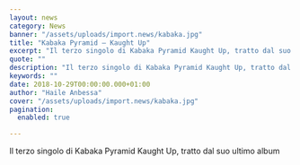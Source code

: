 ```yaml
---
layout: news
category: News
banner: "/assets/uploads/import.news/kabaka.jpg"
title: "Kabaka Pyramid – Kaught Up"
excerpt: "Il terzo singolo di Kabaka Pyramid Kaught Up, tratto dal suo ultimo album"
quote: ""
description: "Il terzo singolo di Kabaka Pyramid Kaught Up, tratto dal suo ultimo album"
keywords: ""
date: 2018-10-29T00:00:00.000+01:00
author: "Haile Anbessa"
cover: "/assets/uploads/import.news/kabaka.jpg"
pagination:
  enabled: true

---
```


Il terzo singolo di Kabaka Pyramid Kaught Up, tratto dal suo ultimo album